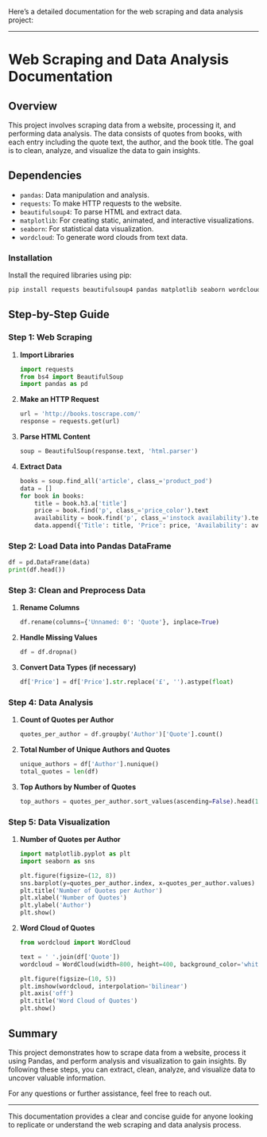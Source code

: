 Here’s a detailed documentation for the web scraping and data analysis project:

---

# Web Scraping and Data Analysis Documentation

## Overview

This project involves scraping data from a website, processing it, and performing data analysis. The data consists of quotes from books, with each entry including the quote text, the author, and the book title. The goal is to clean, analyze, and visualize the data to gain insights.

## Dependencies

- `pandas`: Data manipulation and analysis.
- `requests`: To make HTTP requests to the website.
- `beautifulsoup4`: To parse HTML and extract data.
- `matplotlib`: For creating static, animated, and interactive visualizations.
- `seaborn`: For statistical data visualization.
- `wordcloud`: To generate word clouds from text data.

### Installation

Install the required libraries using pip:

```bash
pip install requests beautifulsoup4 pandas matplotlib seaborn wordcloud
```

## Step-by-Step Guide

### Step 1: Web Scraping

1. **Import Libraries**

   ```python
   import requests
   from bs4 import BeautifulSoup
   import pandas as pd
   ```

2. **Make an HTTP Request**

   ```python
   url = 'http://books.toscrape.com/'
   response = requests.get(url)
   ```

3. **Parse HTML Content**

   ```python
   soup = BeautifulSoup(response.text, 'html.parser')
   ```

4. **Extract Data**

   ```python
   books = soup.find_all('article', class_='product_pod')
   data = []
   for book in books:
       title = book.h3.a['title']
       price = book.find('p', class_='price_color').text
       availability = book.find('p', class_='instock availability').text.strip()
       data.append({'Title': title, 'Price': price, 'Availability': availability})
   ```

### Step 2: Load Data into Pandas DataFrame

```python
df = pd.DataFrame(data)
print(df.head())
```

### Step 3: Clean and Preprocess Data

1. **Rename Columns**

   ```python
   df.rename(columns={'Unnamed: 0': 'Quote'}, inplace=True)
   ```

2. **Handle Missing Values**

   ```python
   df = df.dropna()
   ```

3. **Convert Data Types (if necessary)**

   ```python
   df['Price'] = df['Price'].str.replace('£', '').astype(float)
   ```

### Step 4: Data Analysis

1. **Count of Quotes per Author**

   ```python
   quotes_per_author = df.groupby('Author')['Quote'].count()
   ```

2. **Total Number of Unique Authors and Quotes**

   ```python
   unique_authors = df['Author'].nunique()
   total_quotes = len(df)
   ```

3. **Top Authors by Number of Quotes**

   ```python
   top_authors = quotes_per_author.sort_values(ascending=False).head(10)
   ```

### Step 5: Data Visualization

1. **Number of Quotes per Author**

   ```python
   import matplotlib.pyplot as plt
   import seaborn as sns

   plt.figure(figsize=(12, 8))
   sns.barplot(y=quotes_per_author.index, x=quotes_per_author.values)
   plt.title('Number of Quotes per Author')
   plt.xlabel('Number of Quotes')
   plt.ylabel('Author')
   plt.show()
   ```

2. **Word Cloud of Quotes**

   ```python
   from wordcloud import WordCloud

   text = ' '.join(df['Quote'])
   wordcloud = WordCloud(width=800, height=400, background_color='white').generate(text)

   plt.figure(figsize=(10, 5))
   plt.imshow(wordcloud, interpolation='bilinear')
   plt.axis('off')
   plt.title('Word Cloud of Quotes')
   plt.show()
   ```

## Summary

This project demonstrates how to scrape data from a website, process it using Pandas, and perform analysis and visualization to gain insights. By following these steps, you can extract, clean, analyze, and visualize data to uncover valuable information.

For any questions or further assistance, feel free to reach out.

---

This documentation provides a clear and concise guide for anyone looking to replicate or understand the web scraping and data analysis process.
